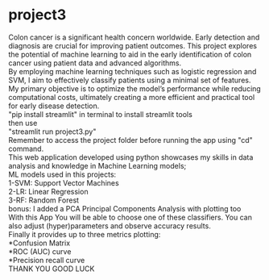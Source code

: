 # project3

Colon cancer is a significant health concern worldwide. Early detection and diagnosis are crucial for improving patient outcomes. This project explores the potential of machine learning to aid in the early identification of colon cancer using patient data and advanced algorithms.<br>
 By employing machine learning techniques such as logistic regression and SVM, I aim to effectively classify patients using a minimal set of features. <br>
 My primary objective is to optimize the model’s performance while reducing computational costs, ultimately creating a more efficient and practical tool for early disease detection. <br>
"pip install streamlit" in terminal to install streamlit tools<br>
then use<br>
"streamlit run project3.py"<br>
Remember to access the project folder before running the app using "cd" command.<br>
This web application developed using python showcases my skills in data analysis and knowledge in Machine Learning models;<br>
ML models used in this projects: <br>
1-SVM: Support Vector Machines<br>
2-LR: Linear Regression<br>
3-RF: Random Forest<br>
bonus: I added a PCA Principal Components Analysis with plotting too<br>
With this App You will be able to choose one of these classifiers. You can also adjust (hyper)parameters and observe accuracy results.<br>
Finally it provides up to three metrics plotting:<br>
*Confusion Matrix<br>
*ROC (AUC) curve<br>
*Precision recall curve<br>
THANK YOU
GOOD LUCK
